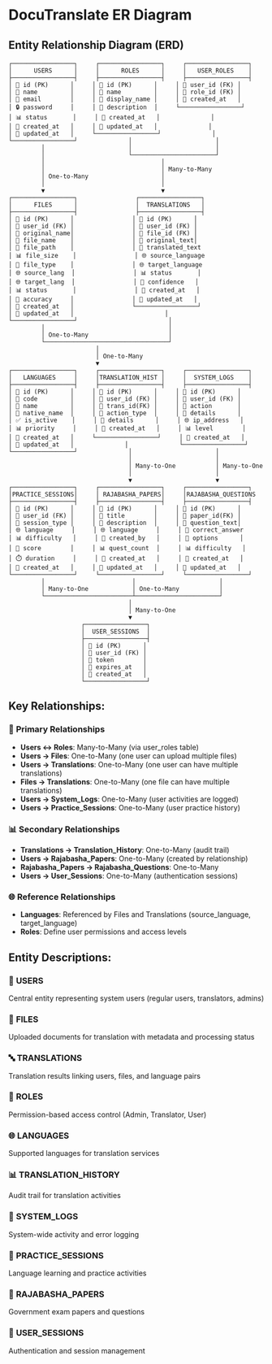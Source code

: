 # DocuTranslate ER Diagram

## Entity Relationship Diagram (ERD)

```
┌─────────────────┐     ┌─────────────────┐     ┌─────────────────┐
│      USERS      │     │      ROLES      │     │   USER_ROLES    │
├─────────────────┤     ├─────────────────┤     ├─────────────────┤
│ 🔑 id (PK)      │     │ 🔑 id (PK)      │     │ 🔑 user_id (FK) │
│ 📝 name         │     │ 📝 name         │     │ 🔑 role_id (FK) │
│ 📧 email        │     │ 📝 display_name │     │ 📅 created_at   │
│ 🔒 password     │     │ 📝 description  │     └─────────────────┘
│ 📊 status       │     │ 📅 created_at   │              │
│ 📅 created_at   │     │ 📅 updated_at   │              │
│ 📅 updated_at   │     └─────────────────┘              │
└─────────────────┘              │                       │
         │                       │                       │
         │                       └───────────────────────┘
         │                                │
         │                                │ Many-to-Many
         │ One-to-Many                    │
         │                                │
         ▼                                ▼
┌─────────────────┐                ┌─────────────────┐
│      FILES      │                │  TRANSLATIONS   │
├─────────────────┤                ├─────────────────┤
│ 🔑 id (PK)      │                │ 🔑 id (PK)      │
│ 🔗 user_id (FK) │                │ 🔗 user_id (FK) │
│ 📝 original_name│                │ 🔗 file_id (FK) │
│ 📝 file_name    │                │ 📝 original_text│
│ 📂 file_path    │                │ 📝 translated_text
│ 📊 file_size    │                │ 🌐 source_language
│ 📄 file_type    │                │ 🌐 target_language
│ 🌐 source_lang  │                │ 📊 status       │
│ 🌐 target_lang  │                │ 💯 confidence   │
│ 📊 status       │                │ 📅 created_at   │
│ 💯 accuracy     │                │ 📅 updated_at   │
│ 📅 created_at   │                └─────────────────┘
│ 📅 updated_at   │                         │
└─────────────────┘                         │
         │                                  │
         │ One-to-Many                      │
         └──────────────────────────────────┘
                        │
                        │ One-to-Many
                        ▼
┌─────────────────┐     ┌─────────────────┐     ┌─────────────────┐
│   LANGUAGES     │     │TRANSLATION_HIST │     │  SYSTEM_LOGS    │
├─────────────────┤     ├─────────────────┤     ├─────────────────┤
│ 🔑 id (PK)      │     │ 🔑 id (PK)      │     │ 🔑 id (PK)      │
│ 📝 code         │     │ 🔗 user_id (FK) │     │ 🔗 user_id (FK) │
│ 📝 name         │     │ 🔗 trans_id(FK) │     │ 📝 action       │
│ 📝 native_name  │     │ 📝 action_type  │     │ 📝 details      │
│ ✅ is_active    │     │ 📝 details      │     │ 🌐 ip_address   │
│ 📊 priority     │     │ 📅 created_at   │     │ 📊 level        │
│ 📅 created_at   │     └─────────────────┘     │ 📅 created_at   │
│ 📅 updated_at   │              │              └─────────────────┘
└─────────────────┘              │                       │
                                 │                       │
                                 │ Many-to-One           │ Many-to-One
                                 │                       │
                                 ▼                       ▼
┌─────────────────┐     ┌─────────────────┐     ┌─────────────────┐
│PRACTICE_SESSIONS│     │ RAJABASHA_PAPERS│     │RAJABASHA_QUESTIONS
├─────────────────┤     ├─────────────────┤     ├─────────────────┤
│ 🔑 id (PK)      │     │ 🔑 id (PK)      │     │ 🔑 id (PK)      │
│ 🔗 user_id (FK) │     │ 📝 title        │     │ 🔗 paper_id(FK) │
│ 📝 session_type │     │ 📝 description  │     │ 📝 question_text│
│ 🌐 language     │     │ 🌐 language     │     │ 📝 correct_answer
│ 📊 difficulty   │     │ 🔗 created_by   │     │ 📝 options      │
│ 💯 score        │     │ 📊 quest_count  │     │ 📊 difficulty   │
│ ⏱️ duration     │     │ 📅 created_at   │     │ 📅 created_at   │
│ 📅 created_at   │     │ 📅 updated_at   │     │ 📅 updated_at   │
└─────────────────┘     └─────────────────┘     └─────────────────┘
         │                        │                       │
         │ Many-to-One            │ One-to-Many           │
         └────────────────────────┴───────────────────────┘
                                 │
                                 │ Many-to-One
                                 ▼
                    ┌─────────────────┐
                    │  USER_SESSIONS  │
                    ├─────────────────┤
                    │ 🔑 id (PK)      │
                    │ 🔗 user_id (FK) │
                    │ 🔑 token        │
                    │ 📅 expires_at   │
                    │ 📅 created_at   │
                    └─────────────────┘
```

## Key Relationships:

### 🔗 **Primary Relationships**
- **Users ↔ Roles**: Many-to-Many (via user_roles table)
- **Users → Files**: One-to-Many (one user can upload multiple files)
- **Users → Translations**: One-to-Many (one user can have multiple translations)
- **Files → Translations**: One-to-Many (one file can have multiple translations)
- **Users → System_Logs**: One-to-Many (user activities are logged)
- **Users → Practice_Sessions**: One-to-Many (user practice history)

### 📊 **Secondary Relationships**
- **Translations → Translation_History**: One-to-Many (audit trail)
- **Users → Rajabasha_Papers**: One-to-Many (created by relationship)
- **Rajabasha_Papers → Rajabasha_Questions**: One-to-Many
- **Users → User_Sessions**: One-to-Many (authentication sessions)

### 🌐 **Reference Relationships**
- **Languages**: Referenced by Files and Translations (source_language, target_language)
- **Roles**: Define user permissions and access levels

## Entity Descriptions:

### 👤 **USERS**
Central entity representing system users (regular users, translators, admins)

### 📄 **FILES** 
Uploaded documents for translation with metadata and processing status

### 🔤 **TRANSLATIONS**
Translation results linking users, files, and language pairs

### 🔐 **ROLES**
Permission-based access control (Admin, Translator, User)

### 🌐 **LANGUAGES**
Supported languages for translation services

### 📊 **TRANSLATION_HISTORY**
Audit trail for translation activities

### 🔧 **SYSTEM_LOGS**
System-wide activity and error logging

### 🎯 **PRACTICE_SESSIONS**
Language learning and practice activities

### 📝 **RAJABASHA_PAPERS**
Government exam papers and questions

### 🔑 **USER_SESSIONS**
Authentication and session management
